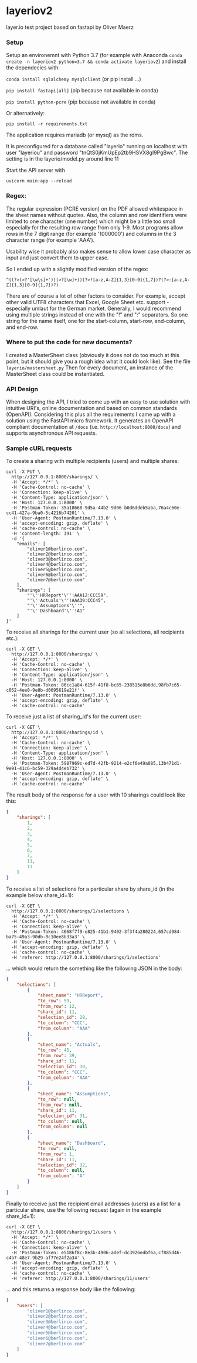 # layeriov2
layer.io test project based on fastapi by Oliver Maerz

### Setup

Setup an environemnt with Python 3.7 (for example with Anaconda 
```conda create -n layeriov2 python=3.7 && conda activate layeriov2```) and install the dependecies with:

```conda install sqlalchemy mysqlclient``` (or pip install ...)

```pip install fastapi[all]``` (pip because not available in conda)

```pip install python-pcre``` (pip because not available in conda)

Or alternatively:

```pip install -r requirements.txt```

The application requires mariadb (or mysql) as the rdms. 

It is preconfigured for a database called "layerio" running on localhost with user "layeriou" and 
password "tnQtS0jKmUpEp2tb9HSVX8gI9PgBwc". The setting is in the layerio/model.py around line 11

Start the API server with 

```uvicorn main:app --reload```



### Regex: 
The regular expression (PCRE version) on the PDF allowed whitespace in the sheet names without quotes. 
Also, the column and row identifiers were limited to one character (one number) which might be a little too small 
especially for the resulting row range from only 1-9. Most programs allow rows in the 7 digit range 
(for example '1000000') and columns in the 3 character range (for example 'AAA'). 

Usability wise it probably also makes sense to allow lower case character as input and just convert them to upper case.

So I ended up with a slightly modified version of the regex:

`^((?>(>?'[\w\s]+')|(>?[\w]+))(?>![a-z,A-Z]{1,3}[0-9]{1,7})?(?>:[a-z,A-Z]{1,3}[0-9]{1,7})?)`

There are of course a lot of other factors to consider. For example, accept other valid UTF8 characters that Excel, 
Google Sheet etc. support - especially umlaut for the German market. 
Generally, I would recommend using multiple strings instead of one with the "!" and ":" separators. 
So one string for the name itself, one for the start-column, start-row, end-column, and end-row. 


### Where to put the code for new documents?
I created a MasterSheet class (obviously it does not do too much at this point, but it should give you a rough idea what it could look like). See the file `layerio/mastersheet.py`
Then for every document, an instance of the MasterSheet class could be instantiated.


### API Design

When designing the API, I tried to come up with an easy to use solution with intuitive URI's, online documentation 
and based on common standards (OpenAPI). Considering this plus all the requirements I came up with a solution 
using the FastAPI micro framework. It generates an OpenAPI compliant documentation at
`/docs` (i.e. `http://localhost:8000/docs`) and supports asynchronous API requests. 

### Sample cURL requests

To create a sharing with multiple recipients (users) and multiple shares:

```shell
curl -X PUT \
  http://127.0.0.1:8000/sharings/ \
  -H 'Accept: */*' \
  -H 'Cache-Control: no-cache' \
  -H 'Connection: keep-alive' \
  -H 'Content-Type: application/json' \
  -H 'Host: 127.0.0.1:8000' \
  -H 'Postman-Token: 35a18668-9d5a-44b2-9d06-b0d6ddeb5aba,76a4c60e-cc41-427a-9ba0-5c4216b74201' \
  -H 'User-Agent: PostmanRuntime/7.13.0' \
  -H 'accept-encoding: gzip, deflate' \
  -H 'cache-control: no-cache' \
  -H 'content-length: 391' \
  -d '{
    "emails": [
        "oliver1@berlinco.com",
        "oliver2@berlinco.com",
        "oliver3@berlinco.com",
        "oliver4@berlinco.com",
        "oliver5@berlinco.com",
        "oliver6@berlinco.com",
        "oliver7@berlinco.com"
    ],
    "sharings": [
        "'\''HRReport'\''!AAA12:CCC59",
        "'\''Actuals'\''!AAA39:CCC45",
        "'\''Assumptions'\''",
        "'\''Dashboard'\''!A1"
    ]
}'
```

To receive all sharings for the current user (so all selections, all recipients etc.):
```shell
curl -X GET \
  http://127.0.0.1:8000/sharings/ \
  -H 'Accept: */*' \
  -H 'Cache-Control: no-cache' \
  -H 'Connection: keep-alive' \
  -H 'Content-Type: application/json' \
  -H 'Host: 127.0.0.1:8000' \
  -H 'Postman-Token: 86cc1a84-615f-41f8-bc65-238515e8b6dd,98fb7c65-c052-4ee0-9e8b-d0695619e21f' \
  -H 'User-Agent: PostmanRuntime/7.13.0' \
  -H 'accept-encoding: gzip, deflate' \
  -H 'cache-control: no-cache'
```

To receive just a list of sharing_id's for the current user:
```shell
curl -X GET \
  http://127.0.0.1:8000/sharings/id \
  -H 'Accept: */*' \
  -H 'Cache-Control: no-cache' \
  -H 'Connection: keep-alive' \
  -H 'Content-Type: application/json' \
  -H 'Host: 127.0.0.1:8000' \
  -H 'Postman-Token: 5987969c-ed7d-42fb-9214-e2cf6e49a085,13b471d1-9e91-41c6-bc59-329a4d4eb732' \
  -H 'User-Agent: PostmanRuntime/7.13.0' \
  -H 'accept-encoding: gzip, deflate' \
  -H 'cache-control: no-cache'
```
The result body of the response for a user with 10 sharings could look like this:
```json
{
    "sharings": [
        1,
        2,
        3,
        4,
        5,
        6,
        7,
        11,
        13
    ]
}
```


To receive a list of selections for a particular share by share_id 
(in the example below share_id=1):

```shell
curl -X GET \
  http://127.0.0.1:8000/sharings/1/selections \
  -H 'Accept: */*' \
  -H 'Cache-Control: no-cache' \
  -H 'Connection: keep-alive' \
  -H 'Postman-Token: 4668f7f9-e825-41b1-9402-3f3f4a280224,657cd984-ba75-49a3-90db-0c10ee8b33a3' \
  -H 'User-Agent: PostmanRuntime/7.13.0' \
  -H 'accept-encoding: gzip, deflate' \
  -H 'cache-control: no-cache' \
  -H 'referer: http://127.0.0.1:8000/sharings/1/selections'
```
... which would return the something like the following JSON in the body:
```json
{
    "selections": [
        {
            "sheet_name": "HRReport",
            "to_row": 59,
            "from_row": 12,
            "share_id": 11,
            "selection_id": 29,
            "to_column": "CCC",
            "from_column": "AAA"
        },
        {
            "sheet_name": "Actuals",
            "to_row": 45,
            "from_row": 39,
            "share_id": 11,
            "selection_id": 30,
            "to_column": "CCC",
            "from_column": "AAA"
        },
        {
            "sheet_name": "Assumptions",
            "to_row": null,
            "from_row": null,
            "share_id": 11,
            "selection_id": 31,
            "to_column": null,
            "from_column": null
        },
        {
            "sheet_name": "Dashboard",
            "to_row": null,
            "from_row": 1,
            "share_id": 11,
            "selection_id": 32,
            "to_column": null,
            "from_column": "A"
        }
    ]
}
```

Finally to receive just the recipient email addresses (users) as a list for a particular share, use the following request 
(again in the example share_id=1):
```shell
curl -X GET \
  http://127.0.0.1:8000/sharings/1/users \
  -H 'Accept: */*' \
  -H 'Cache-Control: no-cache' \
  -H 'Connection: keep-alive' \
  -H 'Postman-Token: e5186f8c-8e3b-4906-adef-dc3926edbf6a,cf885d46-c4b7-48e7-9b29-af77e24f2a34' \
  -H 'User-Agent: PostmanRuntime/7.13.0' \
  -H 'accept-encoding: gzip, deflate' \
  -H 'cache-control: no-cache' \
  -H 'referer: http://127.0.0.1:8000/sharings/11/users'
``` 
... and this returns a response body like the following:

```json
{
    "users": [
        "oliver1@berlinco.com",
        "oliver2@berlinco.com",
        "oliver3@berlinco.com",
        "oliver4@berlinco.com",
        "oliver5@berlinco.com",
        "oliver6@berlinco.com",
        "oliver7@berlinco.com"
    ]
}
```
